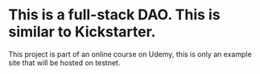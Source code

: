 # This is a full-stack DAO. This is similar to Kickstarter.

This project is part of an online course on Udemy, this is only an example site that will be hosted on testnet.